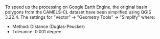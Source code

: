 To speed up the processing on Google Earth Engine, the original basin polygons from the CAMELS-CL dataset have been simplified using QGIS 3.22.4.
The settings for "Vector" -> "Geometry Tools" -> "Simplify" where:
- Method: Distance (Duglas-Peucker)
- Tolerance: 0.001 degree